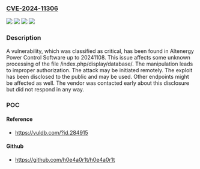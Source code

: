 ### [CVE-2024-11306](https://cve.mitre.org/cgi-bin/cvename.cgi?name=CVE-2024-11306)
![](https://img.shields.io/static/v1?label=Product&message=Power%20Control%20Software&color=blue)
![](https://img.shields.io/static/v1?label=Version&message=%3D%2020241108%20&color=brighgreen)
![](https://img.shields.io/static/v1?label=Vulnerability&message=Improper%20Authorization&color=brighgreen)
![](https://img.shields.io/static/v1?label=Vulnerability&message=Incorrect%20Privilege%20Assignment&color=brighgreen)

### Description

A vulnerability, which was classified as critical, has been found in Altenergy Power Control Software up to 20241108. This issue affects some unknown processing of the file /index.php/display/database/. The manipulation leads to improper authorization. The attack may be initiated remotely. The exploit has been disclosed to the public and may be used. Other endpoints might be affected as well. The vendor was contacted early about this disclosure but did not respond in any way.

### POC

#### Reference
- https://vuldb.com/?id.284915

#### Github
- https://github.com/h0e4a0r1t/h0e4a0r1t

